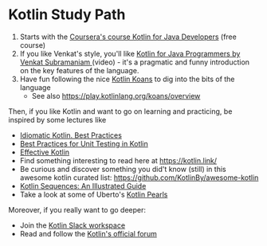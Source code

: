 # Kotlin Study Path

1. Starts with the [Coursera's course Kotlin for Java Developers](https://www.coursera.org/learn/kotlin-for-java-developers/) (free course)
2. If you like Venkat's style, you'll like [Kotlin for Java Programmers by Venkat Subramaniam
](https://www.youtube.com/watch?v=7EVXypZDOos) (video) - it's a pragmatic and funny introduction on the key features of the language.
3. Have fun following the nice [Kotlin Koans](https://kotlinlang.org/docs/tutorials/koans.html) to dig into the bits of the language
    * See also https://play.kotlinlang.org/koans/overview

Then, if you like Kotlin and want to go on learning and practicing, be inspired by some lectures like

* [Idiomatic Kotlin. Best Practices](https://phauer.com/2017/idiomatic-kotlin-best-practices/)
* [Best Practices for Unit Testing in Kotlin
](https://phauer.com/2018/best-practices-unit-testing-kotlin/)
* [Effective Kotlin](https://medium.com/@appmattus/effective-kotlin-31215a6cf847)
* Find something interesting to read here at https://kotlin.link/
* Be curious and discover something you did't know (still) in this awesome kotlin curated list: https://github.com/KotlinBy/awesome-kotlin
* [Kotlin Sequences: An Illustrated Guide
](https://typealias.com/guides/kotlin-sequences-illustrated-guide/)
* Take a look at some of Uberto's [Kotlin Pearls](https://proandroiddev.com/kotlin-pearls-multiple-inheritance-3f4d427141a5)

Moreover, if you really want to go deeper:

* Join the [Kotlin Slack workspace](https://surveys.jetbrains.com/s3/kotlin-slack-sign-up)
* Read and follow the [Kotlin's official forum](https://discuss.kotlinlang.org/)

